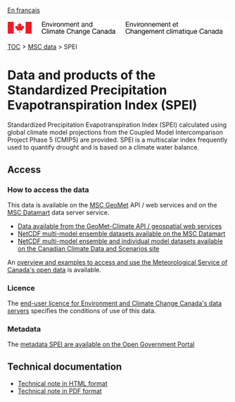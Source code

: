 [En français](readme_spei_fr.md)

![ECCC logo](../../img_eccc-logo.png)

[TOC](../../readme_en.md) > [MSC data](../readme_en.md) > SPEI

# Data and products of the Standardized Precipitation Evapotranspiration Index (SPEI)  

Standardized Precipitation Evapotranspiration Index (SPEI) calculated using global climate model projections from the Coupled Model Intercomparison Project Phase 5 (CMIP5) are provided. SPEI is a multiscalar index frequently used to quantify drought and is based on a climate water balance.

## Access

### How to access the data

This data is available on the [MSC GeoMet](../../msc-geomet/readme_en.md) API / web services and on the [MSC Datamart](../../msc-datamart/readme_en.md) data server service.

* [Data available from the GeoMet-Climate API / geospatial web services](readme_spei-geomet_en.md)
* [NetCDF multi-model ensemble datasets available on the MSC Datamart](readme_spei-datamart_en.md)
* [NetCDF multi-model ensemble and individual model datasets available on the Canadian Climate Data and Scenarios site](http://climate-scenarios.canada.ca/?page=spei)

An [overview and examples to access and use the Meteorological Service of Canada's open data](../../usage/readme_en.md) is available.

### Licence

The [end-user licence for Environment and Climate Change Canada's data servers](../../licence/readme_en.md) specifies the conditions of use of this data.

### Metadata

The [metadata SPEI are available on the Open Government Portal](https://open.canada.ca/data/en/dataset/59fe0076-9c78-4ff2-b107-26951b27de75)

## Technical documentation

* [Technical note in HTML format](http://climate-scenarios.canada.ca/index.php?page=spei-technical-notes)
* [Technical note in PDF format](https://collaboration.cmc.ec.gc.ca/cmc/cmos/public_doc/msc-data/climate_spei/SPEI_Technical_Documentation_en.pdf)
